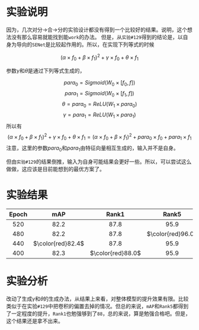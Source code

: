 # 实验说明

因为，几次对分$\rightarrow$合$\rightarrow$分的实验设计都没有得到一个比较好的结果。说明，这个想法没有那么容易就能找到能`work`的办法。
但是，从`实验#129`得到的结论是，以自身为导向的`SENet`是比较起作用的。所以，在实现下列等式的时候

$$
(\alpha \times f_0 + \beta \times f_1)^2 + \gamma \times f_0 + \theta \times f_1
$$

参数$\gamma$和$\theta$是通过下列等式生成的，

$$
para_0 = Sigmoid(W_0 \times [f_0,f])
$$
$$
para_1 = Sigmoid(W_0 \times [f_1,f])
$$
$$
\theta = para_0 = ReLU(W_1 \times para_0)
$$
$$
\gamma = para_1 = ReLU(W_1 \times para_1)
$$
所以有
$$
(\alpha \times f_0 + \beta \times f_1)^2 + \gamma \times f_0 + \theta \times f_1 = (\alpha \times f_0 + \beta \times f_1)^2 + para_0 \times f_0 + para_1 \times f_1
$$
注意，这里的参数$para_0$和$para_1$由特征向量相互生成的，输入并不是自身。

但由`实验#129`的结果倒推，输入为自身可能结果会更好一些。所以，可以尝试这么做做，这应该是目前能想到的最优方案了。

# 实验结果

| Epoch | mAP  | Rank1 | Rank5 |
| :--:|:--:|:--:|:--:|
|520|82.2|87.8|95.9|
|480|82.2|87.8|$\color{red}96.0$|
|440|$\color{red}82.4$|87.8|95.9|
|400|82.3|$\color{red}88.0$|95.9|

# 实验分析 

改动了生成$\gamma$和$\theta$的生成办法，从结果上来看，对整体模型的提升效果有限。比较类似于在实验`#129`中把卷积的偏置去掉的情况。但总的来说，`mAP`和`Rank5`都得到了一定程度的提升，`Rank1`也勉强够到了`88`，总的来说，算是勉强合格吧。但是，这个结果还是拿不出来。





